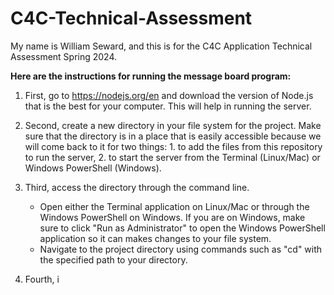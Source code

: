 # C4C-Technical-Assessment
My name is William Seward, and this is for the C4C Application Technical Assessment Spring 2024.

**Here are the instructions for running the message board program:**

1. First, go to https://nodejs.org/en and download the version of Node.js that is the best for your computer. This will help in running the server. 

2. Second, create a new directory in your file system for the project. Make sure that the directory is in a place that is easily accessible because we will come back to it for two things: 1. to add the files from this repository to run the server, 2. to start the server from the Terminal (Linux/Mac) or Windows PowerShell (Windows).

3. Third, access the directory through the command line.
      - Open either the Terminal application on Linux/Mac or through the Windows PowerShell on Windows. If you are on Windows, make sure to click "Run as Administrator" to open the Windows PowerShell application so it can makes changes to your file system.
      - Navigate to the project directory using commands such as "cd" with the specified path to your directory.

4. Fourth, i
